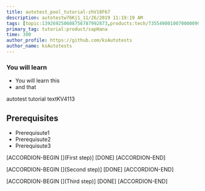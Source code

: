 ```yaml
---
title: autotest_pool_tutorial-zhV18F67
description: autotestw76Kj1_11/26/2019 11:19:19 AM
tags: [topic:139269250608756787992873,products:tech/73554900100700000996,tutorial:experience/advanced]
primary_tag: tutorial:product/sapHana
time: 300
author_profile: https://github.com/ksAutotests
author_name: ksAutotests
---
```

### You will learn
- You will learn this
- and that

autotest tutorial textKV4113

## Prerequisites
- Prerequisute1
- Prerequisute2
- Prerequisute3

[ACCORDION-BEGIN [](First step)]
[DONE]
[ACCORDION-END]

[ACCORDION-BEGIN [](Second step)]
[DONE]
[ACCORDION-END]

[ACCORDION-BEGIN [](Third step)]
[DONE]
[ACCORDION-END]

